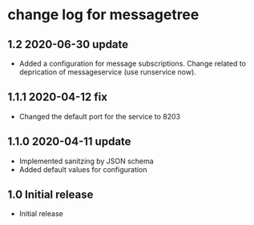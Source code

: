 # change log for messagetree

## 1.2 2020-06-30 update

- Added a configuration for message subscriptions. Change related to deprication of messageservice (use runservice now).

## 1.1.1 2020-04-12 fix

- Changed the default port for the service to 8203

## 1.1.0 2020-04-11 update

- Implemented sanitzing by JSON schema
- Added default values for configuration

## 1.0 Initial release

- Initial release

